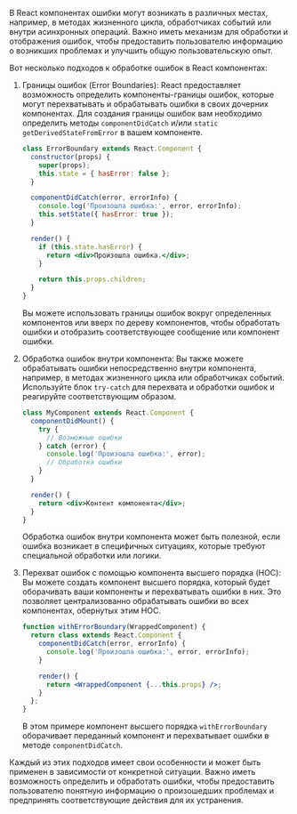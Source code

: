 В React компонентах ошибки могут возникать в различных местах, например, в методах жизненного цикла, обработчиках событий или внутри асинхронных операций. Важно иметь механизм для обработки и отображения ошибок, чтобы предоставить пользователю информацию о возникших проблемах и улучшить общую пользовательскую опыт.

Вот несколько подходов к обработке ошибок в React компонентах:

1. Границы ошибок (Error Boundaries): React предоставляет возможность определить компоненты-границы ошибок, которые могут перехватывать и обрабатывать ошибки в своих дочерних компонентах. Для создания границы ошибок вам необходимо определить методы `componentDidCatch` и/или `static getDerivedStateFromError` в вашем компоненте.

   ```jsx
   class ErrorBoundary extends React.Component {
     constructor(props) {
       super(props);
       this.state = { hasError: false };
     }

     componentDidCatch(error, errorInfo) {
       console.log('Произошла ошибка:', error, errorInfo);
       this.setState({ hasError: true });
     }

     render() {
       if (this.state.hasError) {
         return <div>Произошла ошибка.</div>;
       }

       return this.props.children;
     }
   }
   ```

   Вы можете использовать границы ошибок вокруг определенных компонентов или вверх по дереву компонентов, чтобы обработать ошибки и отобразить соответствующее сообщение или компонент ошибки.

2. Обработка ошибок внутри компонента: Вы также можете обрабатывать ошибки непосредственно внутри компонента, например, в методах жизненного цикла или обработчиках событий. Используйте блок `try-catch` для перехвата и обработки ошибок и реагируйте соответствующим образом.

   ```jsx
   class MyComponent extends React.Component {
     componentDidMount() {
       try {
         // Возможные ошибки
       } catch (error) {
         console.log('Произошла ошибка:', error);
         // Обработка ошибки
       }
     }

     render() {
       return <div>Контент компонента</div>;
     }
   }
   ```

   Обработка ошибок внутри компонента может быть полезной, если ошибка возникает в специфичных ситуациях, которые требуют специальной обработки или логики.

3. Перехват ошибок с помощью компонента высшего порядка (HOC): Вы можете создать компонент высшего порядка, который будет оборачивать ваши компоненты и перехватывать ошибки в них. Это позволяет централизованно обрабатывать ошибки во всех компонентах, обернутых этим HOC.

   ```jsx
   function withErrorBoundary(WrappedComponent) {
     return class extends React.Component {
       componentDidCatch(error, errorInfo) {
         console.log('Произошла ошибка:', error, errorInfo);
       }

       render() {
         return <WrappedComponent {...this.props} />;
       }
     };
   }
   ```

   В этом примере компонент высшего порядка `withErrorBoundary` оборачивает переданный компонент и перехватывает ошибки в методе `componentDidCatch`.

Каждый из этих подходов имеет свои особенности и может быть применен в зависимости от конкретной ситуации. Важно иметь возможность определить и обработать ошибки, чтобы предоставить пользователю понятную информацию о произошедших проблемах и предпринять соответствующие действия для их устранения.